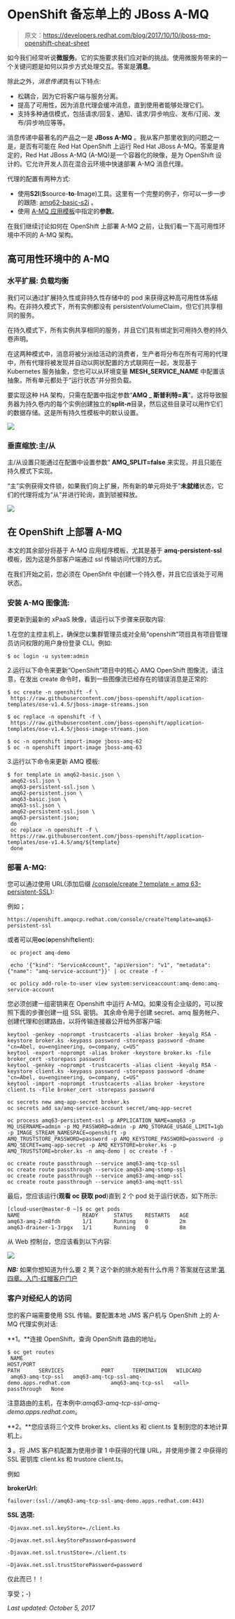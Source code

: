 # OpenShift 备忘单上的 JBoss A-MQ

> 原文：<https://developers.redhat.com/blog/2017/10/10/jboss-mq-openshift-cheat-sheet>

如今我们经常听说**微服务**。它的实施要求我们应对新的挑战。使用微服务带来的一个关键问题是如何以异步方式处理交互。答案是**消息**。

除此之外，*消息传递*具有以下特点:

*   松耦合，因为它将客户端与服务分离。
*   提高了可用性，因为消息代理会缓冲消息，直到使用者能够处理它们。
*   支持多种通信模式，包括请求/回复、通知、请求/异步响应、发布/订阅、发布/异步响应等等。

消息传递中最著名的产品之一是 **JBoss A-MQ** 。我从客户那里收到的问题之一是，是否有可能在 Red Hat OpenShift 上运行 Red Hat JBoss A-MQ。答案是肯定的，Red Hat JBoss A-MQ (A-MQ)是一个容器化的映像，是为 OpenShift 设计的。它允许开发人员在混合云环境中快速部署 A-MQ 消息代理。

代理的配置有两种方式:

*   使用**S2I**(**S**source-**to**-**I**mage)工具。这里有一个完整的例子，你可以一步一步的跟随: [amq62-basic-s2i](https://github.com/abouchama/amq62-basic-s2i) 。
*   使用 [A-MQ 应用模板](https://github.com/jboss-openshift/application-templates/tree/master/amq)中指定的**参数**。

在我们继续讨论如何在 OpenShift 上部署 A-MQ 之前，让我们看一下高可用性环境中不同的 A-MQ 架构。

## **高可用性环境中的 A-MQ**

### **水平扩展:** **负载均衡**

我们可以通过扩展持久性或非持久性存储中的 pod 来获得这种高可用性体系结构。在非持久模式下，所有实例都没有 persistentVolumeClaim，但它们共享相同的服务。

在持久模式下，所有实例共享相同的服务，并且它们具有绑定到可用持久卷的持久卷声明。

在这两种模式中，消息将被分派给活动的消费者，生产者将分布在所有可用的代理中，所有代理将被发现并自动以网状配置的方式联网在一起，发现基于 Kubernetes 服务抽象，您也可以从环境变量 **MESH_SERVICE_NAME** 中配置该抽象。所有单元都处于“运行状态”并分担负载。

要实现这种 HA 架构，只需在配置中指定参数“**AMQ _ 斯普利特=真**”。这将导致服务器为持久卷内的每个实例创建独立的**split-*n***目录，然后这些目录可以用作它们的数据存储。这是所有持久性模板中的默认设置。

![](img/74237f49e878c1db8f0a4550262beeeb.png)

### **垂直缩放:主/从**

主/从设置只能通过在配置中设置参数“ **AMQ_SPLIT=false** 来实现，并且只能在持久模式下实现。

“主”实例获得文件锁，如果我们向上扩展，所有新的单元将处于“**未就绪**状态，它们的代理将成为“从”并进行轮询，直到锁被释放。

![](img/d749f88522ae64052e0e044d35810d88.png)

## **在 OpenShift 上部署 A-MQ**

本文的其余部分将基于 A-MQ 应用程序模板，尤其是基于 **amq-persistent-ssl** 模板，因为这是外部客户端通过 ssl 传输访问代理的方式。

在我们开始之前，您必须在 OpenShfit 中创建一个持久卷，并且它应该处于可用状态。

### 安装 A-MQ 图像流:

要更新到最新的 xPaaS 映像，请运行以下步骤来获取内容:

1.在您的主控主机上，确保您以集群管理员或对全局“openshift”项目具有项目管理员访问权限的用户身份登录 CLI。例如:

```
$ oc login -u system:admin
```

2.运行以下命令来更新“OpenShift”项目中的核心 AMQ OpenShift 图像流，请注意，在发出 create 命令时，看到一些图像流已经存在的错误消息是正常的:

```
$ oc create -n openshift -f \
 https://raw.githubusercontent.com/jboss-openshift/application-templates/ose-v1.4.5/jboss-image-streams.json

$ oc replace -n openshift -f \
 https://raw.githubusercontent.com/jboss-openshift/application-templates/ose-v1.4.5/jboss-image-streams.json

$ oc -n openshift import-image jboss-amq-62
$ oc -n openshift import-image jboss-amq-63
```

3.运行以下命令来更新 AMQ 模板:

```
$ for template in amq62-basic.json \
 amq62-ssl.json \
 amq63-persistent-ssl.json \
 amq62-persistent.json \
 amq63-basic.json \
 amq63-ssl.json \
 amq62-persistent-ssl.json \
 amq63-persistent.json;
 do
 oc replace -n openshift -f \
 https://raw.githubusercontent.com/jboss-openshift/application-templates/ose-v1.4.5/amq/${template}
 done
```

### 部署 A-MQ:

您可以通过使用 URL(添加后缀 [/console/create？template = amq 63-persistent-SSL](https://mojo.redhat.com/external-link.jspa?url=https%3A%2F%2Fopenshift.amqocp.quicklab.pnq2.cee.redhat.com%2Fconsole%2Fcreate%3Ftemplate%3Damq62-persistent)):

例如；

```
https://openshift.amqocp.redhat.com/console/create?template=amq63-persistent-ssl
```

或者可以用**oc**(**o**penshift**c**lient):

```
 oc project amq-demo

 echo '{"kind": "ServiceAccount", "apiVersion": "v1", "metadata": {"name": "amq-service-account"}}' | oc create -f -

 oc policy add-role-to-user view system:serviceaccount:amq-demo:amq-service-account
```

您必须创建一组密钥来在 Openshift 中运行 A-MQ。如果没有企业级的，可以按照下面的步骤创建一组 SSL 密钥。
其余命令用于创建 secret、amq 服务帐户、创建代理和创建路由，以将传输连接器公开给外部客户端:

```
keytool -genkey -noprompt -trustcacerts -alias broker -keyalg RSA -keystore broker.ks -keypass password -storepass password -dname "cn=Abel, ou=engineering, o=company, c=US"
keytool -export -noprompt -alias broker -keystore broker.ks -file broker_cert -storepass password
keytool -genkey -noprompt -trustcacerts -alias client -keyalg RSA -keystore client.ks -keypass password -storepass password -dname "cn=Abel, ou=engineering, o=company, c=US"
keytool -import -noprompt -trustcacerts -alias broker -keystore client.ts -file broker_cert -storepass password

oc secrets new amq-app-secret broker.ks
oc secrets add sa/amq-service-account secret/amq-app-secret

oc process amq63-persistent-ssl -p APPLICATION_NAME=amq63 -p MQ_USERNAME=admin -p MQ_PASSWORD=admin -p AMQ_STORAGE_USAGE_LIMIT=1gb -p IMAGE_STREAM_NAMESPACE=openshift -p AMQ_TRUSTSTORE_PASSWORD=password -p AMQ_KEYSTORE_PASSWORD=password -p AMQ_SECRET=amq-app-secret -p AMQ_KEYSTORE=broker.ks -p AMQ_TRUSTSTORE=broker.ks -n amq-demo | oc create -f -

oc create route passthrough --service amq63-amq-tcp-ssl
oc create route passthrough --service amq63-amq-stomp-ssl
oc create route passthrough --service amq63-amq-amqp-ssl
oc create route passthrough --service amq63-amq-mqtt-ssl
```

最后，您应该运行(**观看 oc 获取 pod**)直到 2 个 pod 处于运行状态，如下所示:

```
[cloud-user@master-0 ~]$ oc get pods
NAME                    READY     STATUS    RESTARTS   AGE
amq63-amq-2-m8fdh       1/1       Running   0          2m
amq63-drainer-1-3rpgx   1/1       Running   0          8m
```

从 Web 控制台，您应该看到以下内容:

![](img/e35932600071bd3f4f6aee76d2dcfdc7.png)

***NB:*** 如果你想知道为什么要 2 荚？这个新的排水舱有什么作用？答案就在这里:[第四章。入门-红帽客户门户](https://mojo.redhat.com/external-link.jspa?url=https%3A%2F%2Faccess.redhat.com%2Fdocumentation%2Fen-us%2Fred_hat_jboss_a-mq%2F6.3%2Fhtml%2Fred_hat_jboss_a-mq_for_openshift%2Fget_started%23scaling_down_and_message_migration)

### 客户对经纪人的访问

您的客户端需要使用 SSL 传输。要配置本地 JMS 客户机与 OpenShift 上的 A-MQ 代理实例对话:

**1。**连接 OpenShift，查询 OpenShift 路由的地址。

```
$ oc get routes
 NAME                HOST/PORT                                                                 PATH      SERVICES            PORT      TERMINATION   WILDCARD
 amq63-amq-tcp-ssl   amq63-amq-tcp-ssl-amq-demo.apps.redhat.com             amq63-amq-tcp-ssl   <all>     passthrough   None
```

注意路由的主机，在本例中:*amq63-amq-tcp-ssl-amq-demo.apps.redhat.com*。

**2。**您应该将三个文件 broker.ks、client.ks 和 client.ts 复制到您的本地计算机上。

**3** 。将 JMS 客户机配置为使用步骤 1 中获得的代理 URL，并使用步骤 2 中获得的 SSL 密钥库 client.ks 和 trustore client.ts。

例如

**brokerUrl:**

```
failover:(ssl://amq63-amq-tcp-ssl-amq-demo.apps.redhat.com:443)
```

**SSL 选项:**

```
-Djavax.net.ssl.keyStore=./client.ks

-Djavax.net.ssl.keyStorePassword=password

-Djavax.net.ssl.trustStore=./client.ts

-Djavax.net.ssl.trustStorePassword=password
```

仅此而已！！

享受；-)

*Last updated: October 5, 2017*